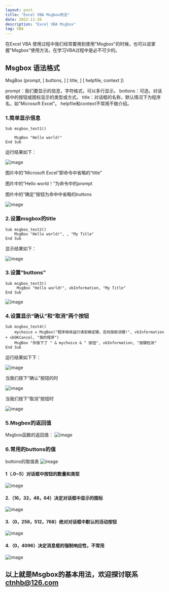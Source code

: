 ```yaml
---
layout: post
title: "Excel VBA Msgbox用法"
date: 2022-11-26
description: "Excel VBA Msgbox"
tag: VBA
---
```

在Excel VBA 使用过程中我们经常要用到使用"Msgbox"的时候，也可以说掌握"Msgbox"使用方法，在学习VBA过程中是必不可少的。
## Msgbox 语法格式
MsgBox (prompt, [ buttons, ] [ title, ] [ helpfile, context ])

prompt：我们要显示的信息，字符格式，可以多行显示。
bottons：可选，对话框中的按钮或图标显示的类型或方式。
title：对话框的名称，默认情况下为程序名，如“Microsoft Excel”。
helpfile和context不常用不做介绍。

### 1.简单显示信息
    Sub msgbox_test1()

        MsgBox "Hello world!"
    End Sub
    
运行结果如下：

![image](https://user-images.githubusercontent.com/70909689/204091323-06e04082-ccf0-4393-b949-182cf0e51bbf.png)

图片中的“Microsoft Excel”即命令中省略的“title”

图片中的“Hello world！”为命令中的prompt

图片中的“确定”按钮为命中中省略的buttons

![image](https://user-images.githubusercontent.com/70909689/204091558-7f612bb3-7806-46f2-a7aa-c4b6c9933474.png)

### 2.设置msgbox的title

    Sub msgbox_test2()
        MsgBox "Hello world!", , "My Title"
    End Sub
显示结果如下：

![image](https://user-images.githubusercontent.com/70909689/204091992-7dbd8bf1-1c47-4d11-9f56-32142b278ed7.png)

### 3.设置“buttons”
    Sub msgbox_test3()
         MsgBox "Hello world!", vbInformation, "My Title"
    End Sub

![image](https://user-images.githubusercontent.com/70909689/204092384-7ebd33f0-e6bd-490c-a360-c74a4b2e1206.png)

### 4.设置显示“确认”和“取消”两个按钮

    Sub msgbox_test4()
        mychoice = MsgBox("程序继续运行请安确定键，否则按取消键!", vbInformation + vbOKCancel, "我的程序")
        MsgBox "你按下了 " & mychoice & " 按钮", vbInformation, "按键检测"
    End Sub
    
运行结果如下下：

![image](https://user-images.githubusercontent.com/70909689/204093472-cea9e7d5-4139-4abe-a48e-ef8642a7ef8c.png)

当我们按下“确认”按钮的时

![image](https://user-images.githubusercontent.com/70909689/204093706-57d2d4ea-fe14-41a4-b762-4dc7f4a2b104.png)

当我们按下“取消”按钮时

![image](https://user-images.githubusercontent.com/70909689/204093734-73ce256e-1580-45bc-990e-c563e9252c0d.png)

### 5.Msgbox的返回值

Msgbox函数的返回值：
![image](https://user-images.githubusercontent.com/70909689/204094942-8e3b4be8-c4ed-47e9-82ae-ded615c92bde.png)


### 6.常用的buttons的值
buttons的取值表
![image](https://user-images.githubusercontent.com/70909689/204095171-07786b87-1a04-4fba-8d12-16ce47bc74bc.png)

#### 1（.0~5）对话框中按钮的数量和类型

![image](https://user-images.githubusercontent.com/70909689/204095285-6b012fae-08d2-400e-a28c-10372240683f.png)

#### 2.（16，32，48，64）决定对话框中显示的图标

![image](https://user-images.githubusercontent.com/70909689/204095333-88a97438-56c7-486b-8909-7176b1faeadb.png)

#### 3.（0，256，512，768）绝对对话框中默认的活动按钮

![image](https://user-images.githubusercontent.com/70909689/204095369-80d5dbf9-77e6-4dd5-a5ef-beefa15b2c19.png)

#### 4.（0，4096）决定消息框的强制响应性，不常用

![image](https://user-images.githubusercontent.com/70909689/204095396-df431bba-f69c-42fb-8b44-7ac5a2a93639.png)

## 以上就是Msgbox的基本用法，欢迎探讨联系[ctnhb@126.com](mailto:ctnhb@126.com)


    
